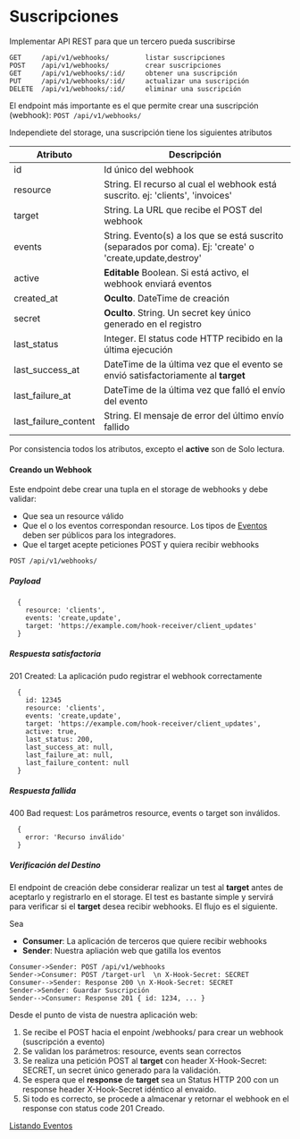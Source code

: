 # Suscripciones

Implementar API REST para que un tercero pueda suscribirse

```
GET     /api/v1/webhooks/         listar suscripciones
POST    /api/v1/webhooks/         crear suscripciones
GET     /api/v1/webhooks/:id/     obtener una suscripción
PUT     /api/v1/webhooks/:id/     actualizar una suscripción
DELETE  /api/v1/webhooks/:id/     eliminar una suscripción
```

El endpoint más importante es el que permite crear una suscripción (webhook): `POST /api/v1/webhooks/`

Independiete del storage, una suscripción tiene los siguientes atributos

| Atributo  | Descripción  |
|-----------| ----------- |
| id   |  Id único del webhook  |
| resource  |String. El recurso al cual el webhook está suscrito. ej: 'clients', 'invoices'  |
| target | String. La URL que recibe el POST del webhook |
| events | String. Evento(s) a los que se está suscrito (separados por coma). Ej: 'create' o 'create,update,destroy' |
| active | **Editable** Boolean. Si está activo, el webhook enviará eventos |
| created_at  | **Oculto**. DateTime de creación |
| secret  | **Oculto**. String. Un secret key único generado en el registro |
| last_status | Integer. El status code HTTP recibido en la última ejecución |
| last_success_at  | DateTime de la última vez que el evento se envió satisfactoriamente al **target** |
| last_failure_at  | DateTime de la última vez que falló el envío del evento |
| last_failure_content  | String. El mensaje de error del último envío fallido |

Por consistencia todos los atributos, excepto el **active** son de Solo lectura.


#### Creando un  Webhook

Este endpoint debe crear una tupla en el storage de webhooks y debe validar:
  * Que sea un resource válido
  * Que el o los eventos correspondan resource. Los tipos de [Eventos](events.md) deben ser públicos para los integradores.
  * Que el target acepte peticiones POST y quiera recibir webhooks

```
POST /api/v1/webhooks/
```

##### Payload

```
  {
    resource: 'clients',
    events: 'create,update',
    target: 'https://example.com/hook-receiver/client_updates'
  }
```

##### Respuesta satisfactoria

201 Created: La aplicación pudo registrar el webhook correctamente

```
  {
    id: 12345
    resource: 'clients',
    events: 'create,update',
    target: 'https://example.com/hook-receiver/client_updates',
    active: true,
    last_status: 200,
    last_success_at: null,
    last_failure_at: null,
    last_failure_content: null
  }
```

##### Respuesta fallida

400 Bad request: Los parámetros resource, events o target son inválidos.

```
  {
    error: 'Recurso inválido'
  }
```

##### Verificación del Destino

El endpoint de creación debe considerar realizar un test al **target** antes de aceptarlo y registrarlo en el storage. El test es bastante simple y servirá para  verificar si el **target** desea recibir webhooks. El flujo es el siguiente.

Sea

* **Consumer**: La aplicación de terceros que quiere recibir webhooks
* **Sender**: Nuestra apliación web que gatilla los eventos

``` sequence
Consumer->Sender: POST /api/v1/webhooks
Sender->Consumer: POST /target-url  \n X-Hook-Secret: SECRET
Consumer-->Sender: Response 200 \n X-Hook-Secret: SECRET
Sender->Sender: Guardar Suscripción
Sender-->Consumer: Response 201 { id: 1234, ... }
```

Desde el punto de vista de nuestra aplicación web:

1. Se recibe el POST hacia el enpoint /webhooks/ para crear un webhook (suscripción a evento)
2. Se validan los parámetros: resource, events sean correctos
3. Se realiza una petición POST al **target** con header X-Hook-Secret: SECRET, un secret único generado para la validación.
4. Se espera que el **response** de **target** sea un Status HTTP 200 con un response header X-Hook-Secret idéntico al envaido.
5. Si todo es correcto, se procede a almacenar y retornar el webhook en el response con status code 201 Creado.

[Listando Eventos](events.md)